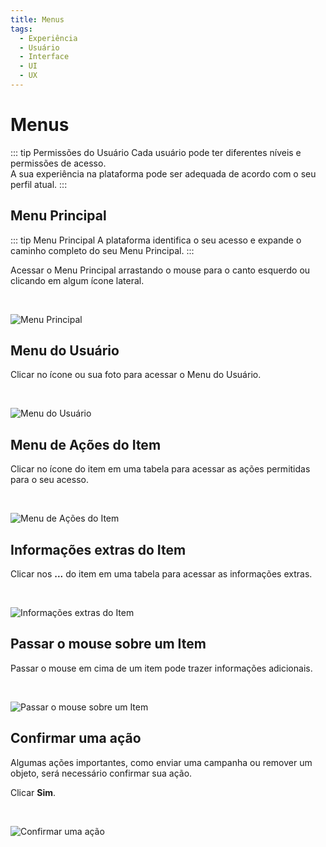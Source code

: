 ```yaml
---
title: Menus
tags:
  - Experiência
  - Usuário
  - Interface
  - UI
  - UX
---
```

# Menus

::: tip Permissões do Usuário
Cada usuário pode ter diferentes níveis e permissões de acesso.<br>
A sua experiência na plataforma pode ser adequada de acordo com o seu perfil atual.
:::

## Menu Principal

::: tip Menu Principal
A plataforma identifica o seu acesso e expande o caminho completo do seu Menu Principal.
:::

   Acessar o Menu Principal arrastando o mouse para o canto esquerdo ou clicando em algum ícone lateral.

<br>

   ![Menu Principal](https://cdn.phishx.io/phishx-docs/images/phishx_ui_menu_01.webp)

## Menu do Usuário

   Clicar no ícone ou sua foto para acessar o Menu do Usuário.

<br>

   ![Menu do Usuário](https://cdn.phishx.io/phishx-docs/images/phishx_ui_user_menu_01.webp)

## Menu de Ações do Item

   Clicar no ícone do item em uma tabela para acessar as ações permitidas para o seu acesso.

<br>

   ![Menu de Ações do Item](https://cdn.phishx.io/phishx-docs/images/phishx_ui_actions_01.webp)

## Informações extras do Item

   Clicar nos **...** do item em uma tabela para acessar as informações extras.

<br>

   ![Informações extras do Item](https://cdn.phishx.io/phishx-docs/images/phishx_ui_extra_information_01.webp)

## Passar o mouse sobre um Item

   Passar o mouse em cima de um item pode trazer informações adicionais.

<br>

   ![Passar o mouse sobre um Item](https://cdn.phishx.io/phishx-docs/images/phishx_ui_hover_01.webp)

## Confirmar uma ação

   Algumas ações importantes, como enviar uma campanha ou remover um objeto, será necessário confirmar sua ação.

   Clicar **Sim**.

<br>

   ![Confirmar uma ação](https://cdn.phishx.io/phishx-docs/images/phishx_ui_confirmation_01.webp)
